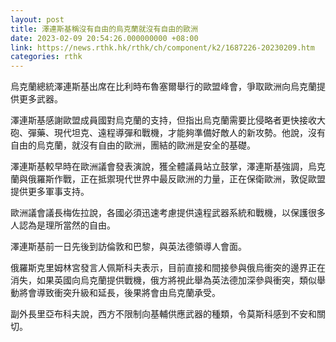 ```yaml
---
layout: post
title: 澤連斯基稱沒有自由的烏克蘭就沒有自由的歐洲
date: 2023-02-09 20:54:26.000000000 +08:00
link: https://news.rthk.hk/rthk/ch/component/k2/1687226-20230209.htm
categories: rthk
---
```


烏克蘭總統澤連斯基出席在比利時布魯塞爾舉行的歐盟峰會，爭取歐洲向烏克蘭提供更多武器。

澤連斯基感謝歐盟成員國對烏克蘭的支持，但指出烏克蘭需要比侵略者更快接收大砲、彈藥、現代坦克、遠程導彈和戰機，才能夠準備好敵人的新攻勢。他說，沒有自由的烏克蘭，就沒有自由的歐洲，團結的歐洲是安全的基礎。

澤連斯基較早時在歐洲議會發表演說，獲全體議員站立鼓掌，澤連斯基強調，烏克蘭與俄羅斯作戰，正在抵禦現代世界中最反歐洲的力量，正在保衛歐洲，敦促歐盟提供更多軍事支持。

歐洲議會議長梅佐拉說，各國必須迅速考慮提供遠程武器系統和戰機，以保護很多人認為是理所當然的自由。

澤連斯基前一日先後到訪倫敦和巴黎，與英法德領導人會面。

俄羅斯克里姆林宮發言人佩斯科夫表示，目前直接和間接參與俄烏衝突的邊界正在消失，如果英國向烏克蘭提供戰機，俄方將視此舉為英法德加深參與衝突，類似舉動將會導致衝突升級和延長，後果將會由烏克蘭承受。

副外長里亞布科夫說，西方不限制向基輔供應武器的種類，令莫斯科感到不安和關切。
